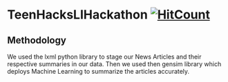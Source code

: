 # TeenHacksLIHackathon [![HitCount](http://hits.dwyl.io/ramanshsharma2806/Text-Summarizer.svg)](http://hits.dwyl.io/ramanshsharma2806/Text-Summarizer)

## Methodology

We used the lxml python library to stage our News Articles and their respective summaries in our data. Then we used then gensim library which deploys Machine Learning to summarize the articles accurately.
